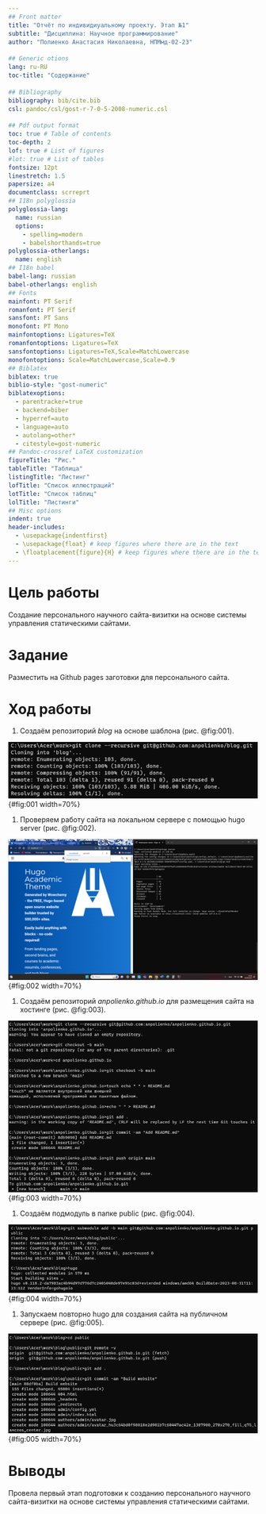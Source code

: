 ```yaml
---
## Front matter
title: "Отчёт по индивидиуальному проекту. Этап №1"
subtitle: "Дисциплина: Научное программирование"
author: "Полиенко Анастасия Николаевна, НПМмд-02-23"

## Generic otions
lang: ru-RU
toc-title: "Содержание"

## Bibliography
bibliography: bib/cite.bib
csl: pandoc/csl/gost-r-7-0-5-2008-numeric.csl

## Pdf output format
toc: true # Table of contents
toc-depth: 2
lof: true # List of figures
#lot: true # List of tables
fontsize: 12pt
linestretch: 1.5
papersize: a4
documentclass: scrreprt
## I18n polyglossia
polyglossia-lang:
  name: russian
  options:
	- spelling=modern
	- babelshorthands=true
polyglossia-otherlangs:
  name: english
## I18n babel
babel-lang: russian
babel-otherlangs: english
## Fonts
mainfont: PT Serif
romanfont: PT Serif
sansfont: PT Sans
monofont: PT Mono
mainfontoptions: Ligatures=TeX
romanfontoptions: Ligatures=TeX
sansfontoptions: Ligatures=TeX,Scale=MatchLowercase
monofontoptions: Scale=MatchLowercase,Scale=0.9
## Biblatex
biblatex: true
biblio-style: "gost-numeric"
biblatexoptions:
  - parentracker=true
  - backend=biber
  - hyperref=auto
  - language=auto
  - autolang=other*
  - citestyle=gost-numeric
## Pandoc-crossref LaTeX customization
figureTitle: "Рис."
tableTitle: "Таблица"
listingTitle: "Листинг"
lofTitle: "Список иллюстраций"
lotTitle: "Список таблиц"
lolTitle: "Листинги"
## Misc options
indent: true
header-includes:
  - \usepackage{indentfirst}
  - \usepackage{float} # keep figures where there are in the text
  - \floatplacement{figure}{H} # keep figures where there are in the text
---
```


# Цель работы

Создание персонального научного сайта-визитки на основе системы управления статическими сайтами.

# Задание

Разместить на Github pages заготовки для персонального сайта.

# Ход работы

1. Создаём репозиторий *blog* на основе шаблона (рис. @fig:001).

![Репозиторий blog](image/1.png){#fig:001 width=70%}

1. Проверяем работу сайта на локальном сервере с помощью hugo server (рис. @fig:002).

![Сайт на локальном сервере](image/2.png){#fig:002 width=70%}

1. Создаём репозиторий *anpolienko.github.io* для размещения сайта на хостинге (рис. @fig:003).

![Репозиторий anpolienko.github.io](image/3.png){#fig:003 width=70%}

1. Создаём подмодуль в папке public (рис. @fig:004).

![Подмодуль public](image/4.png){#fig:004 width=70%}

1. Запускаем повторно hugo для создания сайта на публичном сервере (рис. @fig:005).

![Публичные файлы](image/5.png){#fig:005 width=70%}

# Выводы

Провела первый этап подготовки к созданию персонального научного сайта-визитки на основе системы управления статическими сайтами.

